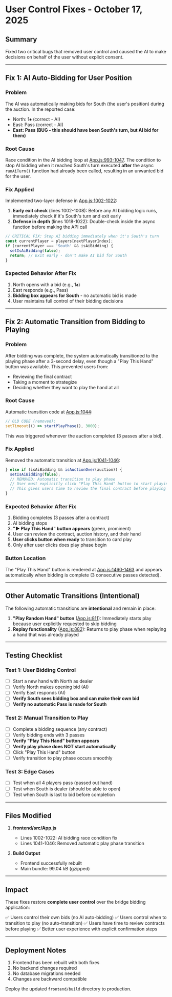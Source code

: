 # User Control Fixes - October 17, 2025

## Summary
Fixed two critical bugs that removed user control and caused the AI to make decisions on behalf of the user without explicit consent.

---

## Fix 1: AI Auto-Bidding for User Position

### Problem
The AI was automatically making bids for South (the user's position) during the auction. In the reported case:
- North: 1♠ (correct - AI)
- East: Pass (correct - AI)
- **East: Pass (BUG - this should have been South's turn, but AI bid for them)**

### Root Cause
Race condition in the AI bidding loop at [App.js:993-1047](frontend/src/App.js#L993-L1047). The condition to stop AI bidding when it reached South's turn executed **after** the async `runAiTurn()` function had already been called, resulting in an unwanted bid for the user.

### Fix Applied
Implemented two-layer defense in [App.js:1002-1022](frontend/src/App.js#L1002-L1022):

1. **Early exit check** (lines 1002-1008): Before any AI bidding logic runs, immediately check if it's South's turn and exit early
2. **Defense in depth** (lines 1018-1022): Double-check inside the async function before making the API call

```javascript
// CRITICAL FIX: Stop AI bidding immediately when it's South's turn
const currentPlayer = players[nextPlayerIndex];
if (currentPlayer === 'South' && isAiBidding) {
  setIsAiBidding(false);
  return; // Exit early - don't make AI bid for South
}
```

### Expected Behavior After Fix
1. North opens with a bid (e.g., 1♠)
2. East responds (e.g., Pass)
3. **Bidding box appears for South** - no automatic bid is made
4. User maintains full control of their bidding decisions

---

## Fix 2: Automatic Transition from Bidding to Playing

### Problem
After bidding was complete, the system automatically transitioned to the playing phase after a 3-second delay, even though a "Play This Hand" button was available. This prevented users from:
- Reviewing the final contract
- Taking a moment to strategize
- Deciding whether they want to play the hand at all

### Root Cause
Automatic transition code at [App.js:1044](frontend/src/App.js#L1044):
```javascript
// OLD CODE (removed):
setTimeout(() => startPlayPhase(), 3000);
```

This was triggered whenever the auction completed (3 passes after a bid).

### Fix Applied
Removed the automatic transition at [App.js:1041-1046](frontend/src/App.js#L1041-L1046):

```javascript
} else if (isAiBidding && isAuctionOver(auction)) {
  setIsAiBidding(false);
  // REMOVED: Automatic transition to play phase
  // User must explicitly click "Play This Hand" button to start playing
  // This gives users time to review the final contract before playing
}
```

### Expected Behavior After Fix
1. Bidding completes (3 passes after a contract)
2. AI bidding stops
3. **"▶ Play This Hand" button appears** (green, prominent)
4. User can review the contract, auction history, and their hand
5. **User clicks button when ready** to transition to card play
6. Only after user clicks does play phase begin

### Button Location
The "Play This Hand" button is rendered at [App.js:1460-1463](frontend/src/App.js#L1460-L1463) and appears automatically when bidding is complete (3 consecutive passes detected).

---

## Other Automatic Transitions (Intentional)

The following automatic transitions are **intentional** and remain in place:

1. **"Play Random Hand" button** ([App.js:811](frontend/src/App.js#L811)): Immediately starts play because user explicitly requested to skip bidding
2. **Replay functionality** ([App.js:882](frontend/src/App.js#L882)): Returns to play phase when replaying a hand that was already played

---

## Testing Checklist

### Test 1: User Bidding Control
- [ ] Start a new hand with North as dealer
- [ ] Verify North makes opening bid (AI)
- [ ] Verify East responds (AI)
- [ ] **Verify South sees bidding box and can make their own bid**
- [ ] **Verify no automatic Pass is made for South**

### Test 2: Manual Transition to Play
- [ ] Complete a bidding sequence (any contract)
- [ ] Verify bidding ends with 3 passes
- [ ] **Verify "Play This Hand" button appears**
- [ ] **Verify play phase does NOT start automatically**
- [ ] Click "Play This Hand" button
- [ ] Verify transition to play phase occurs smoothly

### Test 3: Edge Cases
- [ ] Test when all 4 players pass (passed out hand)
- [ ] Test when South is dealer (should be able to open)
- [ ] Test when South is last to bid before completion

---

## Files Modified

1. **frontend/src/App.js**
   - Lines 1002-1022: AI bidding race condition fix
   - Lines 1041-1046: Removed automatic play phase transition

2. **Build Output**
   - Frontend successfully rebuilt
   - Main bundle: 99.04 kB (gzipped)

---

## Impact

These fixes restore **complete user control** over the bridge bidding application:

✅ Users control their own bids (no AI auto-bidding)
✅ Users control when to transition to play (no auto-transition)
✅ Users have time to review contracts before playing
✅ Better user experience with explicit confirmation steps

---

## Deployment Notes

1. Frontend has been rebuilt with both fixes
2. No backend changes required
3. No database migrations needed
4. Changes are backward compatible

Deploy the updated `frontend/build` directory to production.
